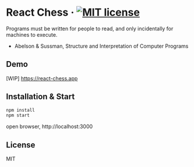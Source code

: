 # React Chess &middot; [![MIT license](http://img.shields.io/badge/license-MIT-brightgreen.svg)](LICENSE.md)

Programs must be written for people to read, and only incidentally for machines to execute.

- Abelson & Sussman, Structure and Interpretation of Computer Programs

## Demo

[WIP] https://react-chess.app

## Installation & Start

```bash
npm install
npm start
```

open browser, http://localhost:3000

## License

MIT
